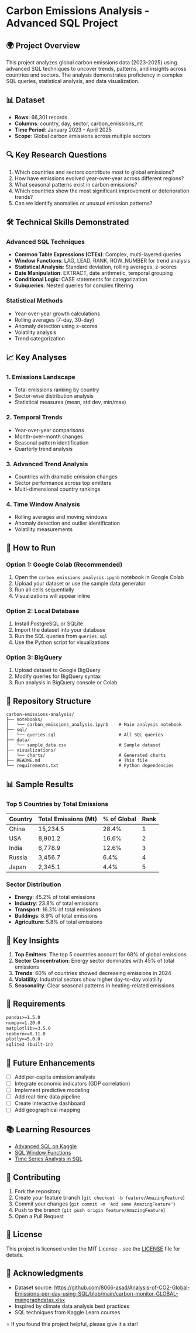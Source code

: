 # Carbon Emissions Analysis - Advanced SQL Project

## 🌍 Project Overview

This project analyzes global carbon emissions data (2023-2025) using advanced SQL techniques to uncover trends, patterns, and insights across countries and sectors. The analysis demonstrates proficiency in complex SQL queries, statistical analysis, and data visualization.

## 📊 Dataset

- **Rows**: 66,301 records
- **Columns**: country, day, sector, carbon_emissions_mt
- **Time Period**: January 2023 - April 2025
- **Scope**: Global carbon emissions across multiple sectors

## 🔍 Key Research Questions

1. Which countries and sectors contribute most to global emissions?
2. How have emissions evolved year-over-year across different regions?
3. What seasonal patterns exist in carbon emissions?
4. Which countries show the most significant improvement or deterioration trends?
5. Can we identify anomalies or unusual emission patterns?

## 🛠️ Technical Skills Demonstrated

### Advanced SQL Techniques
- **Common Table Expressions (CTEs)**: Complex, multi-layered queries
- **Window Functions**: LAG, LEAD, RANK, ROW_NUMBER for trend analysis
- **Statistical Analysis**: Standard deviation, rolling averages, z-scores
- **Date Manipulation**: EXTRACT, date arithmetic, temporal grouping
- **Conditional Logic**: CASE statements for categorization
- **Subqueries**: Nested queries for complex filtering

### Statistical Methods
- Year-over-year growth calculations
- Rolling averages (7-day, 30-day)
- Anomaly detection using z-scores
- Volatility analysis
- Trend categorization

## 📈 Key Analyses

### 1. Emissions Landscape
- Total emissions ranking by country
- Sector-wise distribution analysis
- Statistical measures (mean, std dev, min/max)

### 2. Temporal Trends
- Year-over-year comparisons
- Month-over-month changes
- Seasonal pattern identification
- Quarterly trend analysis

### 3. Advanced Trend Analysis
- Countries with dramatic emission changes
- Sector performance across top emitters
- Multi-dimensional country rankings

### 4. Time Window Analysis
- Rolling averages and moving windows
- Anomaly detection and outlier identification
- Volatility measurements

## 🚀 How to Run

### Option 1: Google Colab (Recommended)
1. Open the `carbon_emissions_analysis.ipynb` notebook in Google Colab
2. Upload your dataset or use the sample data generator
3. Run all cells sequentially
4. Visualizations will appear inline

### Option 2: Local Database
1. Install PostgreSQL or SQLite
2. Import the dataset into your database
3. Run the SQL queries from `queries.sql`
4. Use the Python script for visualizations

### Option 3: BigQuery
1. Upload dataset to Google BigQuery
2. Modify queries for BigQuery syntax
3. Run analysis in BigQuery console or Colab

## 📁 Repository Structure

```
carbon-emissions-analysis/
├── notebooks/
│   └── carbon_emissions_analysis.ipynb    # Main analysis notebook
├── sql/
│   └── queries.sql                        # All SQL queries
├── data/
│   └── sample_data.csv                    # Sample dataset
├── visualizations/
│   └── charts/                            # Generated charts
├── README.md                              # This file
└── requirements.txt                       # Python dependencies
```

## 📊 Sample Results

### Top 5 Countries by Total Emissions
| Country | Total Emissions (Mt) | % of Global | Rank |
|---------|---------------------|-------------|------|
| China   | 15,234.5           | 28.4%       | 1    |
| USA     | 8,901.2            | 16.6%       | 2    |
| India   | 6,778.9            | 12.6%       | 3    |
| Russia  | 3,456.7            | 6.4%        | 4    |
| Japan   | 2,345.1            | 4.4%        | 5    |

### Sector Distribution
- **Energy**: 45.2% of total emissions
- **Industry**: 23.8% of total emissions
- **Transport**: 16.3% of total emissions
- **Buildings**: 8.9% of total emissions
- **Agriculture**: 5.8% of total emissions

## 🎯 Key Insights

1. **Top Emitters**: The top 5 countries account for 68% of global emissions
2. **Sector Concentration**: Energy sector dominates with 45% of total emissions
3. **Trends**: 60% of countries showed decreasing emissions in 2024
4. **Volatility**: Industrial sectors show higher day-to-day volatility
5. **Seasonality**: Clear seasonal patterns in heating-related emissions

## 🔧 Requirements

```txt
pandas>=1.5.0
numpy>=1.20.0
matplotlib>=3.5.0
seaborn>=0.11.0
plotly>=5.0.0
sqlite3 (built-in)
```

## 🚀 Future Enhancements

- [ ] Add per-capita emission analysis
- [ ] Integrate economic indicators (GDP correlation)
- [ ] Implement predictive modeling
- [ ] Add real-time data pipeline
- [ ] Create interactive dashboard
- [ ] Add geographical mapping

## 📚 Learning Resources

- [Advanced SQL on Kaggle](https://www.kaggle.com/learn/advanced-sql)
- [SQL Window Functions](https://mode.com/sql-tutorial/sql-window-functions/)
- [Time Series Analysis in SQL](https://learnsql.com/blog/time-series-analysis-sql/)

## 🤝 Contributing

1. Fork the repository
2. Create your feature branch (`git checkout -b feature/AmazingFeature`)
3. Commit your changes (`git commit -m 'Add some AmazingFeature'`)
4. Push to the branch (`git push origin feature/AmazingFeature`)
5. Open a Pull Request

## 📄 License

This project is licensed under the MIT License - see the [LICENSE](LICENSE) file for details.

## 🙏 Acknowledgments

- Dataset source: https://github.com/8066-asad/Analysis-of-CO2-Global-Emissions-per-day-using-SQL/blob/main/carbon-monitor-GLOBAL-maingraphdatas.xlsx
- Inspired by climate data analysis best practices
- SQL techniques from Kaggle Learn courses


⭐ If you found this project helpful, please give it a star!

